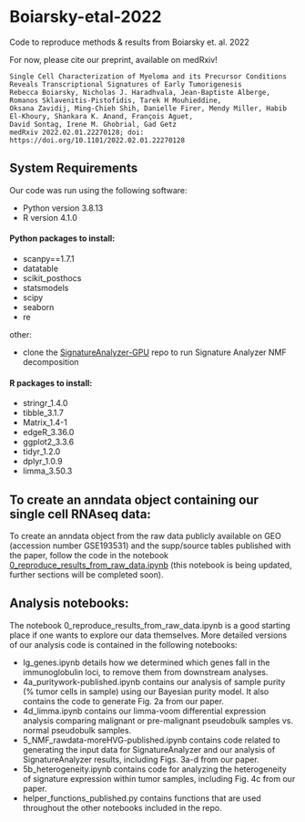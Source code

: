 # Boiarsky-etal-2022
Code to reproduce methods &amp; results from Boiarsky et. al. 2022

For now, please cite our preprint, available on medRxiv!
```
Single Cell Characterization of Myeloma and its Precursor Conditions Reveals Transcriptional Signatures of Early Tumorigenesis
Rebecca Boiarsky, Nicholas J. Haradhvala, Jean-Baptiste Alberge, Romanos Sklavenitis-Pistofidis, Tarek H Mouhieddine, 
Oksana Zavidij, Ming-Chieh Shih, Danielle Firer, Mendy Miller, Habib El-Khoury, Shankara K. Anand, François Aguet, 
David Sontag, Irene M. Ghobrial, Gad Getz
medRxiv 2022.02.01.22270128; doi: https://doi.org/10.1101/2022.02.01.22270128
```

## System Requirements
Our code was run using the following software:
- Python version 3.8.13
- R version 4.1.0

#### Python packages to install:
- scanpy==1.7.1
- datatable
- scikit_posthocs
- statsmodels
- scipy
- seaborn
- re

other:
- clone the [SignatureAnalyzer-GPU](https://github.com/broadinstitute/SignatureAnalyzer-GPU) repo to run Signature Analyzer NMF decomposition

#### R packages to install:
- stringr_1.4.0 
- tibble_3.1.7  
- Matrix_1.4-1  
- edgeR_3.36.0  
- ggplot2_3.3.6
- tidyr_1.2.0   
- dplyr_1.0.9   
- limma_3.50.3

## To create an anndata object containing our single cell RNAseq data:
To create an anndata object from the raw data publicly available on GEO (accession number GSE193531) and the supp/source tables published with the paper, follow the code in the notebook [0_reproduce_results_from_raw_data.ipynb](https://github.com/getzlab/Boiarsky-etal-2022/blob/master/0_reproduce_results_from_raw_data.ipynb) (this notebook is being updated, further sections will be completed soon).

## Analysis notebooks:
The notebook 0_reproduce_results_from_raw_data.ipynb is a good starting place if one wants to explore our data themselves. More detailed versions of our analysis code is contained in the following notebooks:
- Ig_genes.ipynb details how we determined which genes fall in the immunoglobulin loci, to remove them from downstream analyses.
- 4a_puritywork-published.ipynb contains our analysis of sample purity (% tumor cells in sample) using our Bayesian purity model. It also contains the code to generate Fig. 2a from our paper. 
- 4d_limma.ipynb contains our limma-voom differential expression analysis comparing malignant or pre-malignant pseudobulk samples vs. normal pseudobulk samples.
- 5_NMF_rawdata-moreHVG-published.ipynb contains code related to generating the input data for SignatureAnalyzer and our analysis of SignatureAnalyzer results, including Figs. 3a-d from our paper.
- 5b_heterogeneity.ipynb contains code for analyzing the heterogeneity of signature expression within tumor samples, including Fig. 4c from our paper.
- helper_functions_published.py contains functions that are used throughout the other notebooks included in the repo.
